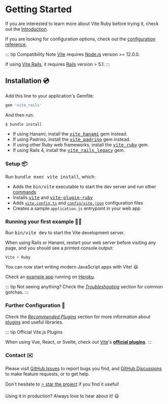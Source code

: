 [discussions]: https://github.com/ElMassimo/vite_ruby/discussions
[rails]: https://rubyonrails.org/
[webpacker]: https://github.com/rails/webpacker
[vite rails]: https://github.com/ElMassimo/vite_ruby
[vite]: https://vitejs.dev/
[vite-plugin-ruby]: https://github.com/ElMassimo/vite_ruby/tree/main/vite-plugin-ruby
[vite_rails_legacy]: https://github.com/ElMassimo/vite_ruby/tree/main/vite_rails_legacy
[vite_hanami]: https://github.com/ElMassimo/vite_ruby/tree/main/vite_hanami
[vite_padrino]: https://github.com/ElMassimo/vite_ruby/tree/main/vite_padrino
[vite_ruby]: https://github.com/ElMassimo/vite_ruby/tree/main/vite_ruby
[commands]: /guide/development.html#cli-commands-⌨%EF%B8%8F
[vite-templates]: https://github.com/vitejs/vite/tree/main/packages/create-app
[plugins]: https://vitejs.dev/plugins/
[configuration reference]: /config/
[simple app]: https://github.com/ElMassimo/vite_ruby/tree/main/examples/rails
[example app]: https://github.com/ElMassimo/pingcrm-vite
[heroku]: https://pingcrm-vite.herokuapp.com/
[dev options]: /config/#development-options
[json config]: /config/#shared-configuration-file-%F0%9F%93%84
[vite config]: /config/#configuring-vite-%E2%9A%A1
[GitHub Issues]: https://github.com/ElMassimo/vite_ruby/issues?q=is%3Aissue+is%3Aopen+sort%3Aupdated-desc
[GitHub Discussions]: https://github.com/ElMassimo/vite_ruby/discussions
[Troubleshooting]: /guide/troubleshooting
[Recommended Plugins]: /guide/plugins

# Getting Started

If you are interested to learn more about Vite Ruby before trying it, check out the [Introduction](./introduction).

If you are looking for configuration options, check out the [configuration reference].

::: tip Compatibility Note
[Vite] requires [Node.js](https://nodejs.org/en/) version >= 12.0.0.

If using [Vite Rails], it requires [Rails] version > 5.1.
:::

## Installation 💿

Add this line to your application's Gemfile:

```ruby
gem 'vite_rails'
```

And then run:

    $ bundle install

- If using Hanami, install the <kbd>[vite_hanami]</kbd> gem instead.
- If using Padrino, install the <kbd>[vite_padrino]</kbd> gem instead.
- If using other Ruby web frameworks, install the <kbd>[vite_ruby]</kbd> gem.
- If using Rails 4, install the <kbd>[vite_rails_legacy]</kbd> gem.

### Setup 📦

Run <kbd>bundle exec vite install</kbd>, which:

- Adds the <kbd>bin/vite</kbd> executable to start the dev server and run other [commands]
- Installs <kbd>[vite]</kbd> and <kbd>[vite-plugin-ruby]</kbd>
- Adds [`vite.config.ts`][vite config] and [`config/vite.json`][json config] configuration files
- Creates a sample `application.js` entrypoint in your web app

### Running your first example 🏃‍♂️

Run <kbd>bin/vite dev</kbd> to start the Vite development server.

When using Rails or Hanami, restart your web server before visiting any page, and you should see a printed console output:

```
Vite ⚡️ Ruby
```

You can now start writing modern JavaScript apps with Vite! 😃

Check an [example app] running on [Heroku].

::: tip Not seeing anything?
Check the _[Troubleshooting]_ section for common gotchas.
:::

### Further Configuration 🧩

Check the _[Recommended Plugins]_ section for more information about [plugins] and useful libraries.

::: tip Official Vite.js Plugins

When using Vue, React, or Svelte, check out [Vite][plugins]'s __[official plugins][plugins]__.
:::

### Contact ✉️

Please visit [GitHub Issues] to report bugs you find, and [GitHub Discussions] to make feature requests, or to get help.

Don't hesitate to [⭐️ star the project][vite rails] if you find it useful!

Using it in production? Always love to hear about it! 😃
